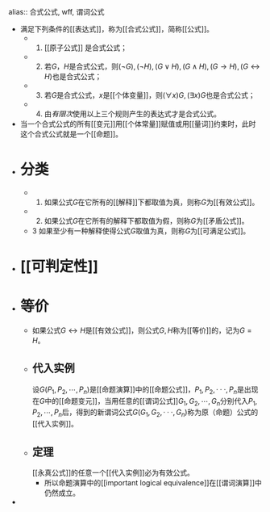 alias:: 合式公式, wff, 谓词公式

- 满足下列条件的[[表达式]]，称为[[合式公式]]，简称[[公式]]。
	- 1. [[原子公式]] 是合式公式；
	- 2. 若$G，H$是合式公式，则$(¬G), (¬H), (G ∨ H), (G ∧ H), (G → H), (G ↔ H)$也是合式公式；
	- 3. 若$G$是合式公式，$x$是[[个体变量]]，则$(∀x)G, (∃x)G$也是合式公式；
	- 4. 由*有限次*使用以上三个规则产生的表达式才是合式公式。
- 当一个合式公式的所有[[变元]]用[[个体常量]]赋值或用[[量词]]约束时，此时这个合式公式就是一个[[命题]]。
- # 分类
	- 1. 如果公式$G$在它所有的[[解释]]下都取值为真，则称$G$为[[有效公式]]。
	- 2. 如果公式$G$在它所有的解释下都取值为假，则称$G$为[[矛盾公式]]。
	- 3 如果至少有一种解释使得公式$G$取值为真，则称$G$为[[可满足公式]]。
- # [[可判定性]]
- # 等价
	- 如果公式$G ↔ H$是[[有效公式]]，则公式$G,H$称为[[等价]]的，记为$G = H$。
	- ## 代入实例
	  设$G(P_1, P_2, \cdots , P_n)$是[[命题演算]]中的[[命题公式]]，$P_1, P_2, · · · , P_n$是出现在$G$中的[[命题变元]]，当用任意的[[谓词公式]]$G_1, G_2, \cdots , G_n$分别代入$P_1, P_2, \cdots , P_n$后，得到的新谓词公式$G(G_1, G_2, · · · , G_n)$称为原（命题）公式的[[代入实例]]。
	- ## 定理
	  [[永真公式]]的任意一个[[代入实例]]必为有效公式。
		- 所以命题演算中的[[important logical equivalence]]在[[谓词演算]]中仍然成立。
-